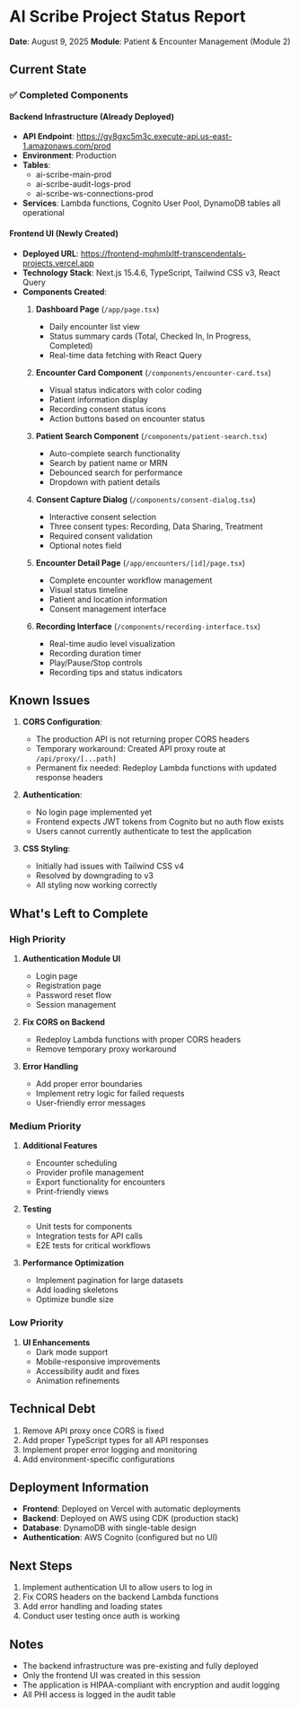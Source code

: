# AI Scribe Project Status Report
**Date**: August 9, 2025
**Module**: Patient & Encounter Management (Module 2)

## Current State

### ✅ Completed Components

#### Backend Infrastructure (Already Deployed)
- **API Endpoint**: https://gy8gxc5m3c.execute-api.us-east-1.amazonaws.com/prod
- **Environment**: Production
- **Tables**: 
  - ai-scribe-main-prod
  - ai-scribe-audit-logs-prod
  - ai-scribe-ws-connections-prod
- **Services**: Lambda functions, Cognito User Pool, DynamoDB tables all operational

#### Frontend UI (Newly Created)
- **Deployed URL**: https://frontend-mqhmlxltf-transcendentals-projects.vercel.app
- **Technology Stack**: Next.js 15.4.6, TypeScript, Tailwind CSS v3, React Query
- **Components Created**:
  1. **Dashboard Page** (`/app/page.tsx`)
     - Daily encounter list view
     - Status summary cards (Total, Checked In, In Progress, Completed)
     - Real-time data fetching with React Query
  
  2. **Encounter Card Component** (`/components/encounter-card.tsx`)
     - Visual status indicators with color coding
     - Patient information display
     - Recording consent status icons
     - Action buttons based on encounter status
  
  3. **Patient Search Component** (`/components/patient-search.tsx`)
     - Auto-complete search functionality
     - Search by patient name or MRN
     - Debounced search for performance
     - Dropdown with patient details
  
  4. **Consent Capture Dialog** (`/components/consent-dialog.tsx`)
     - Interactive consent selection
     - Three consent types: Recording, Data Sharing, Treatment
     - Required consent validation
     - Optional notes field
  
  5. **Encounter Detail Page** (`/app/encounters/[id]/page.tsx`)
     - Complete encounter workflow management
     - Visual status timeline
     - Patient and location information
     - Consent management interface
  
  6. **Recording Interface** (`/components/recording-interface.tsx`)
     - Real-time audio level visualization
     - Recording duration timer
     - Play/Pause/Stop controls
     - Recording tips and status indicators

## Known Issues

1. **CORS Configuration**: 
   - The production API is not returning proper CORS headers
   - Temporary workaround: Created API proxy route at `/api/proxy/[...path]`
   - Permanent fix needed: Redeploy Lambda functions with updated response headers

2. **Authentication**:
   - No login page implemented yet
   - Frontend expects JWT tokens from Cognito but no auth flow exists
   - Users cannot currently authenticate to test the application

3. **CSS Styling**:
   - Initially had issues with Tailwind CSS v4
   - Resolved by downgrading to v3
   - All styling now working correctly

## What's Left to Complete

### High Priority
1. **Authentication Module UI**
   - Login page
   - Registration page
   - Password reset flow
   - Session management

2. **Fix CORS on Backend**
   - Redeploy Lambda functions with proper CORS headers
   - Remove temporary proxy workaround

3. **Error Handling**
   - Add proper error boundaries
   - Implement retry logic for failed requests
   - User-friendly error messages

### Medium Priority
1. **Additional Features**
   - Encounter scheduling
   - Provider profile management
   - Export functionality for encounters
   - Print-friendly views

2. **Testing**
   - Unit tests for components
   - Integration tests for API calls
   - E2E tests for critical workflows

3. **Performance Optimization**
   - Implement pagination for large datasets
   - Add loading skeletons
   - Optimize bundle size

### Low Priority
1. **UI Enhancements**
   - Dark mode support
   - Mobile-responsive improvements
   - Accessibility audit and fixes
   - Animation refinements

## Technical Debt
1. Remove API proxy once CORS is fixed
2. Add proper TypeScript types for all API responses
3. Implement proper error logging and monitoring
4. Add environment-specific configurations

## Deployment Information
- **Frontend**: Deployed on Vercel with automatic deployments
- **Backend**: Deployed on AWS using CDK (production stack)
- **Database**: DynamoDB with single-table design
- **Authentication**: AWS Cognito (configured but no UI)

## Next Steps
1. Implement authentication UI to allow users to log in
2. Fix CORS headers on the backend Lambda functions
3. Add error handling and loading states
4. Conduct user testing once auth is working

## Notes
- The backend infrastructure was pre-existing and fully deployed
- Only the frontend UI was created in this session
- The application is HIPAA-compliant with encryption and audit logging
- All PHI access is logged in the audit table